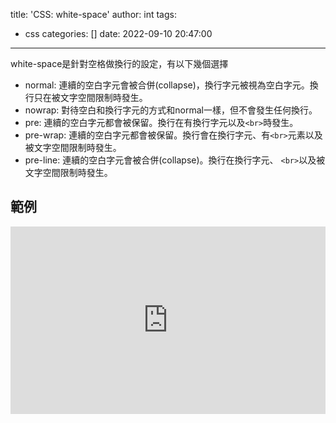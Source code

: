 title: 'CSS: white-space'
author: int
tags:
  - css
categories: []
date: 2022-09-10 20:47:00
---
white-space是針對空格做換行的設定，有以下幾個選擇

* normal: 連續的空白字元會被合併(collapse)，換行字元被視為空白字元。換行只在被文字空間限制時發生。
* nowrap: 對待空白和換行字元的方式和normal一樣，但不會發生任何換行。
* pre: 連續的空白字元都會被保留。換行在有換行字元以及```<br>```時發生。
* pre-wrap: 連續的空白字元都會被保留。換行會在換行字元、有```<br>```元素以及被文字空間限制時發生。
* pre-line: 連續的空白字元會被合併(collapse)。換行在換行字元、 ```<br>```以及被文字空間限制時發生。

## 範例

<iframe height="300" style="width: 100%;" scrolling="no" title="white-spacec" src="https://codepen.io/intHuang/embed/VwxaOXM?default-tab=html%2Cresult" frameborder="no" loading="lazy" allowtransparency="true" allowfullscreen="true">
  See the Pen <a href="https://codepen.io/intHuang/pen/VwxaOXM">
  white-spacec</a> by int (<a href="https://codepen.io/intHuang">@intHuang</a>)
  on <a href="https://codepen.io">CodePen</a>.
</iframe>